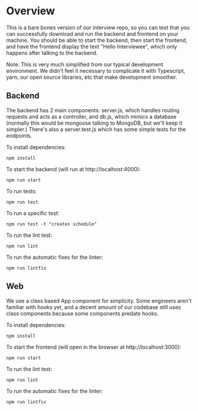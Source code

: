 # Overview

This is a bare bones version of our interview repo, so you can test that you can successfully download and run the 
backend and frontend on your machine. You should be able to start the backend, then start the frontend, and have the
frontend display the text "Hello Interviewee", which only happens after talking to the backend.

Note: This is very much simplified from our typical development environment. We didn't feel it necessary to complicate
it with Typescript, yarn, our open source libraries, etc that make development smoother.

## Backend

The backend has 2 main components: server.js, which handles routing requests and acts as a controller, and db.js, which
mimics a database (normally this would be mongoose talking to MongoDB, but we'll keep it simpler.)
There's also a server.test.js which has some simple tests for the endpoints.

To install dependencies:

    npm install

To start the backend (will run at http://localhost:4000):

    npm run start

To run tests:

    npm run test

To run a specific test:

    npm run test -t "creates schedule"

To run the lint test:

    npm run lint

To run the automatic fixes for the linter:

    npm run lintfix


## Web

We use a class based App component for simplicity. Some engineers aren't familiar with hooks yet, and a decent amount of
our codebase still uses class components because some components predate hooks.

To install dependencies:

    npm install

To start the frontend (will open in the browser at http://localhost:3000):

    npm run start

To run the lint test:

    npm run lint

To run the automatic fixes for the linter:

    npm run lintfix

